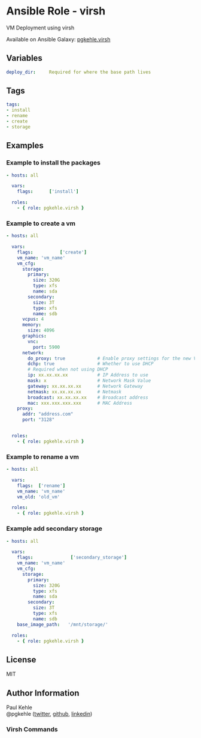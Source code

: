 # Ansible Role - virsh

VM Deployment using virsh

Available on Ansible Galaxy: [pgkehle.virsh](https://galaxy.ansible.com/pgkehle/virsh)

## Variables

```yaml
deploy_dir:     Required for where the base path lives
```

## Tags

```YAML
tags:
- install
- rename
- create
- storage
```

## Examples

### Example to install the packages

```YAML
- hosts: all

  vars:
    flags:      ['install']

  roles:
    - { role: pgkehle.virsh }
```

### Example to create a vm

```YAML
- hosts: all

  vars:
    flags:          ['create']
    vm_name: 'vm_name'
    vm_cfg:
      storage:
        primary:
          size: 320G
          type: xfs
          name: sda
        secondary:
          size: 3T
          type: xfs
          name: sdb
      vcpus: 4
      memory:
        size: 4096
      graphics:
        vnc:
          port: 5900
      network:
        do_proxy: true            # Enable proxy settings for the new VM. Ensure proxy config is included.
        dchp: true                # Whether to use DHCP
        # Required when not using DHCP
        ip: xx.xx.xx.xx           # IP Address to use
        mask: x                   # Network Mask Value
        gateway: xx.xx.xx.xx      # Network Gateway
        netmask: xx.xx.xx.xx      # Netmask
        broadcast: xx.xx.xx.xx    # Broadcast address
        mac: xxx.xxx.xxx.xxx      # MAC Address
    proxy:
      addr: "address.com"
      port: "3128"


  roles:
    - { role: pgkehle.virsh }
```

### Example to rename a vm

```YAML
- hosts: all

  vars:
    flags:  ['rename']
    vm_name: 'vm_name'
    vm_old: 'old_vm'

  roles:
    - { role: pgkehle.virsh }
```

### Example add secondary storage

```YAML
- hosts: all

  vars:
    flags:              ['secondary_storage']
    vm_name: 'vm_name'
    vm_cfg:
      storage:
        primary:
          size: 320G
          type: xfs
          name: sda
        secondary:
          size: 3T
          type: xfs
          name: sdb
    base_image_path:   '/mnt/storage/'

  roles:
    - { role: pgkehle.virsh }
```

## License

MIT

## Author Information

Paul Kehle  
@pgkehle ([twitter](https://twitter.com/pgkehle), [github](https://github.com/pgkehle), [linkedin](https://www.linkedin.com/in/pgkehle))

### Virsh Commands